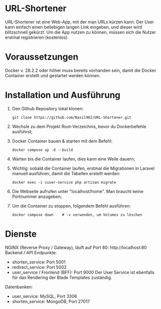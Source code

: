 # URL-Shortener

URL-Shortener ist eine Web-App, mit der man URLs kürzen kann. Der User kann einfach einen beliebigen langen Link eingeben, und dieser wird blitzschnell gekürzt. Um die App nutzen zu können, müssen sich die Nutzer erstmal registrieren (kostenlos).

# Voraussetzungen
Docker v. 28.2.2 oder höher muss bereits vorhanden sein, damit die Docker Container erstellt und gestartet werden können. 

# Installation und Ausführung

1. Den Github Repository lokal klonen:
   
   ```
   git clone https://github.com/Basil902/URL-Shortener.git
   ```
3. Wechsle zu dem Projekt Root-Verzeichnis, bevor du Dockerbefehle ausführst;
   
5. Docker Container bauen & starten mit dem Befehl:
   
   ```
   docker compose up -d --build
   ```
7. Warten bis die Container laufen, dies kann eine Weile dauern;
   
9. Wichtig: sobald die Container laufen, erstmal die Migrationen in Laravel manuell ausführen, damit die Tabellen erstellt werden:
    
   ```
   docker exec -i cuser-service php artisan migrate
   ```
11. Die Webseite aufrufen unter "localhost/home". Man braucht keine Portnummer anzugeben;
    
13. Um die Container zu stoppen, folgendem Befehl ausführen:
    
    ```
    docker compose down    # -v verwenden, um Volumes zu löschen
    ```
    
# Dienste
NGINX (Reverse Proxy / Gateway), läuft auf Port 80: http://localhost:80
Backend / API Endpunkte:
  - shorten_service: Port 5001
  - redirect_service: Port 5002
  - user_service / Frontend (BFF): Port 9000
Der User Service ist ebenfalls für das Rendering der Blade Templates zuständig.

Datenbanken:
  - user_service: MySQL, Port 3306
  - shorten_service: MongoDB, Port 27017
